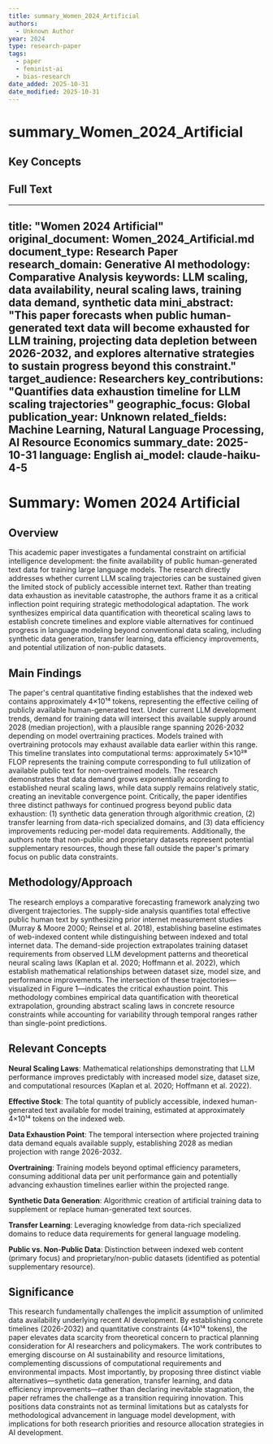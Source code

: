 ```yaml
---
title: summary_Women_2024_Artificial
authors:
  - Unknown Author
year: 2024
type: research-paper
tags:
  - paper
  - feminist-ai
  - bias-research
date_added: 2025-10-31
date_modified: 2025-10-31
---
```


# summary_Women_2024_Artificial

## Key Concepts

## Full Text

---
title: "Women 2024 Artificial"
original_document: Women_2024_Artificial.md
document_type: Research Paper
research_domain: Generative AI
methodology: Comparative Analysis
keywords: LLM scaling, data availability, neural scaling laws, training data demand, synthetic data
mini_abstract: "This paper forecasts when public human-generated text data will become exhausted for LLM training, projecting data depletion between 2026-2032, and explores alternative strategies to sustain progress beyond this constraint."
target_audience: Researchers
key_contributions: "Quantifies data exhaustion timeline for LLM scaling trajectories"
geographic_focus: Global
publication_year: Unknown
related_fields: Machine Learning, Natural Language Processing, AI Resource Economics
summary_date: 2025-10-31
language: English
ai_model: claude-haiku-4-5
---

# Summary: Women 2024 Artificial

## Overview

This academic paper investigates a fundamental constraint on artificial intelligence development: the finite availability of public human-generated text data for training large language models. The research directly addresses whether current LLM scaling trajectories can be sustained given the limited stock of publicly accessible internet text. Rather than treating data exhaustion as inevitable catastrophe, the authors frame it as a critical inflection point requiring strategic methodological adaptation. The work synthesizes empirical data quantification with theoretical scaling laws to establish concrete timelines and explore viable alternatives for continued progress in language modeling beyond conventional data scaling, including synthetic data generation, transfer learning, data efficiency improvements, and potential utilization of non-public datasets.

## Main Findings

The paper's central quantitative finding establishes that the indexed web contains approximately 4×10¹⁴ tokens, representing the effective ceiling of publicly available human-generated text. Under current LLM development trends, demand for training data will intersect this available supply around 2028 (median projection), with a plausible range spanning 2026-2032 depending on model overtraining practices. Models trained with overtraining protocols may exhaust available data earlier within this range. This timeline translates into computational terms: approximately 5×10²⁸ FLOP represents the training compute corresponding to full utilization of available public text for non-overtrained models. The research demonstrates that data demand grows exponentially according to established neural scaling laws, while data supply remains relatively static, creating an inevitable convergence point. Critically, the paper identifies three distinct pathways for continued progress beyond public data exhaustion: (1) synthetic data generation through algorithmic creation, (2) transfer learning from data-rich specialized domains, and (3) data efficiency improvements reducing per-model data requirements. Additionally, the authors note that non-public and proprietary datasets represent potential supplementary resources, though these fall outside the paper's primary focus on public data constraints.

## Methodology/Approach

The research employs a comparative forecasting framework analyzing two divergent trajectories. The supply-side analysis quantifies total effective public human text by synthesizing prior internet measurement studies (Murray & Moore 2000; Reinsel et al. 2018), establishing baseline estimates of web-indexed content while distinguishing between indexed and total internet data. The demand-side projection extrapolates training dataset requirements from observed LLM development patterns and theoretical neural scaling laws (Kaplan et al. 2020; Hoffmann et al. 2022), which establish mathematical relationships between dataset size, model size, and performance improvements. The intersection of these trajectories—visualized in Figure 1—indicates the critical exhaustion point. This methodology combines empirical data quantification with theoretical extrapolation, grounding abstract scaling laws in concrete resource constraints while accounting for variability through temporal ranges rather than single-point predictions.

## Relevant Concepts

**Neural Scaling Laws**: Mathematical relationships demonstrating that LLM performance improves predictably with increased model size, dataset size, and computational resources (Kaplan et al. 2020; Hoffmann et al. 2022).

**Effective Stock**: The total quantity of publicly accessible, indexed human-generated text available for model training, estimated at approximately 4×10¹⁴ tokens on the indexed web.

**Data Exhaustion Point**: The temporal intersection where projected training data demand equals available supply, establishing 2028 as median projection with range 2026-2032.

**Overtraining**: Training models beyond optimal efficiency parameters, consuming additional data per unit performance gain and potentially advancing exhaustion timelines earlier within the projected range.

**Synthetic Data Generation**: Algorithmic creation of artificial training data to supplement or replace human-generated text sources.

**Transfer Learning**: Leveraging knowledge from data-rich specialized domains to reduce data requirements for general language modeling.

**Public vs. Non-Public Data**: Distinction between indexed web content (primary focus) and proprietary/non-public datasets (identified as potential supplementary resource).

## Significance

This research fundamentally challenges the implicit assumption of unlimited data availability underlying recent AI development. By establishing concrete timelines (2026-2032) and quantitative constraints (4×10¹⁴ tokens), the paper elevates data scarcity from theoretical concern to practical planning consideration for AI researchers and policymakers. The work contributes to emerging discourse on AI sustainability and resource limitations, complementing discussions of computational requirements and environmental impacts. Most importantly, by proposing three distinct viable alternatives—synthetic data generation, transfer learning, and data efficiency improvements—rather than declaring inevitable stagnation, the paper reframes the challenge as a transition requiring innovation. This positions data constraints not as terminal limitations but as catalysts for methodological advancement in language model development, with implications for both research priorities and resource allocation strategies in AI development.
